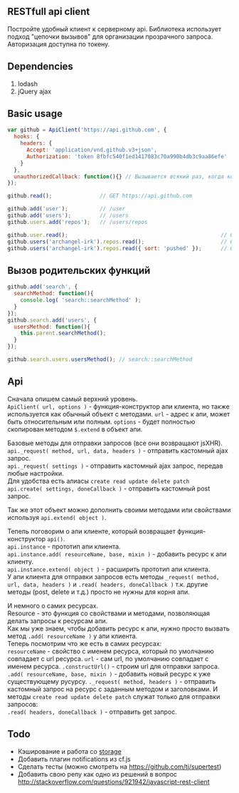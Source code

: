 RESTfull api client
---
Постройте удобный клиент к серверному api.
Библиотека использует подход "цепочки вызывов" для организации прозрачного запроса.
Авторизация доступна по токену.

Dependencies
---
1. lodash
2. jQuery ajax

Basic usage
---
```javascript
var github = ApiClient('https://api.github.com', {
  hooks: {
    headers: {
      Accept: 'application/vnd.github.v3+json',
      Authorization: 'token 8fbfc540f1ed1417083c70a990b4db3c9aa86efe'
    }
  },
  unauthorizedCallback: function(){} // Вызывается всякий раз, когда код ответа от сервера 401
});

github.read();               // GET https://api.github.com

github.add('user');          // /user
github.add('users');         // /users
github.users.add('repos');   // /users/repos

github.user.read();                                                // GET /user
github.users('archangel-irk').repos.read();                        // GET /users/archangel-irk/repos
github.users('archangel-irk').repos.read({ sort: 'pushed' });      // GET /users/archangel-irk/repos?sort=pushed
```

Вызов родительских функций
---
```javascript
github.add('search', {
  searchMethod: function(){
    console.log( 'search::searchMethod' );
  }
});
github.search.add('users', {
  usersMethod: function(){
    this.parent.searchMethod();
  }
});

github.search.users.usersMethod(); // search::searchMethod
```

Api
---
Сначала опишем самый верхний уровень.  
`ApiClient( url, options )` - функция-конструктор апи клиента, но также используется как обычный объект с методами.
  `url` - адрес к апи, может быть относительным или полным.
  `options` - будет полностью скопирован методом `$.extend` в объект апи.

Базовые методы для отправки запросов (все они возвращают jsXHR).  
`api._request( method, url, data, headers )` - отправить кастомный ajax запрос.  
`api._request( settings )` - отправить кастомный ajax запрос, передав любые настройки.  
Для удобства есть алиасы `create read update delete patch`  
`api.create( settings, doneCallback )` - отправить кастомный post запрос.  

Так же этот объект можно дополнить своими методами или свойствами используя `api.extend( object )`.  

Тепепь поговорим о апи клиенте, который возвращает функция-конструктор `api()`.  
`api.instance` - прототип апи клиента.  
`api.instance.add( resourceName, base, mixin )` - добавить ресурс к апи клиенту.  
`api.instance.extend( object )` - расширить прототип апи клиента.  
У апи клиента для отправки запросов есть методы `_request( method, url, data, headers )` и
`.read( headers, doneCallback )` т.к. другие методы (post, delete и т.д.) просто не нужны для корня апи.  

И немного о самих ресурсах.  
Resource - это функция со свойствами и методами, позволяющая делать запросы к ресурсам апи.  
Как мы уже знаем, чтобы добавить ресурс к апи, нужно просто вызвать метод `.add( resourceName )` у апи клиента.  
Теперь посмотрим что же есть в самих ресурсах:  
  `resourceName` - свойство с именем ресурса, который по умолчанию совпадает с url ресурса.
  `url` - сам url, по умолчанию совпадает с именем ресурса.
  `.constructUrl()` - строим url для отправки запроса.
  `.add( resourceName, base, mixin )` - добавить новый ресурс к уже существующему русурсу.
  `._request( method, headers )` - отправить кастомный запрос на ресурс с заданным методом и заголовками.
И методы `create read update delete patch` служат только для отправки запросов:  
  `.read( headers, doneCallback )` - отправить get запрос.

## Todo
* Кэширование и работа со [storage](https://github.com/archangel-irk/storage)
* Добавить плагин notifications из cf.js
* Сделать тесты (можно смотреть на https://github.com/tj/supertest)
* Добавить свою репу как одно из решений в вопрос http://stackoverflow.com/questions/921942/javascript-rest-client
